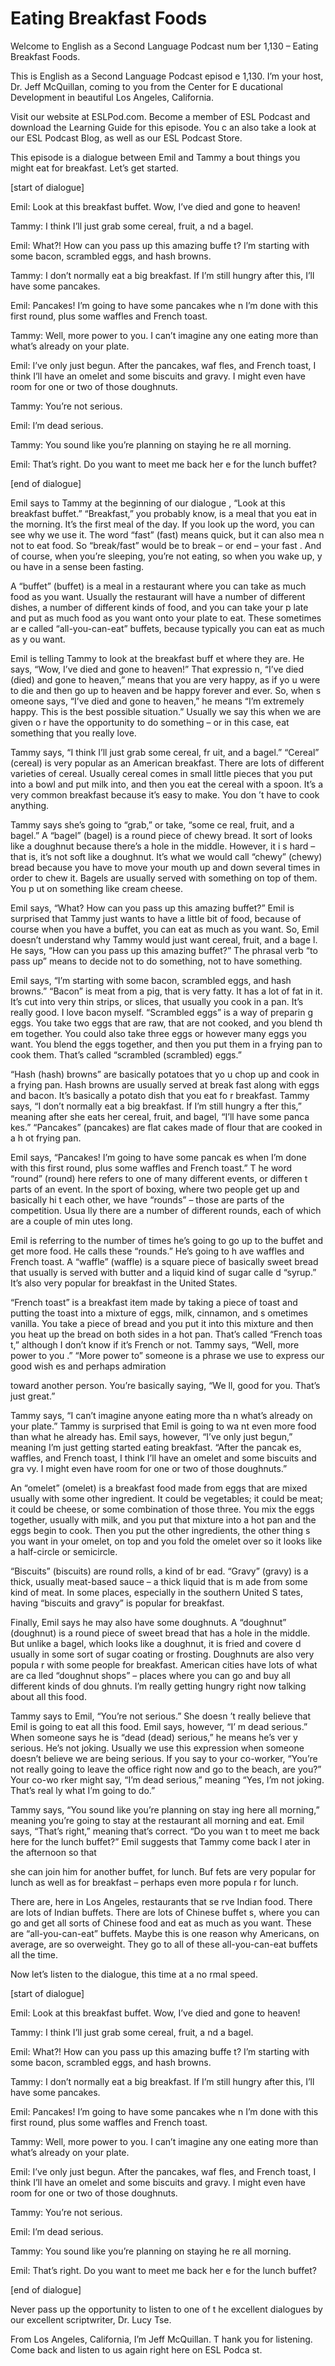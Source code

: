 # Eating Breakfast Foods

Welcome to English as a Second Language Podcast num ber 1,130 – Eating Breakfast Foods. 

This is English as a Second Language Podcast episod e 1,130. I’m your host, Dr. Jeff McQuillan, coming to you from the Center for E ducational Development in beautiful Los Angeles, California.  

Visit our website at ESLPod.com. Become a member of  ESL Podcast and download the Learning Guide for this episode. You c an also take a look at our ESL Podcast Blog, as well as our ESL Podcast Store.   

This episode is a dialogue between Emil and Tammy a bout things you might eat for breakfast. Let’s get started.  

[start of dialogue] 

Emil: Look at this breakfast buffet. Wow, I’ve died  and gone to heaven! 

Tammy: I think I’ll just grab some cereal, fruit, a nd a bagel. 

Emil: What?! How can you pass up this amazing buffe t? I’m starting with some bacon, scrambled eggs, and hash browns. 

Tammy: I don’t normally eat a big breakfast. If I’m  still hungry after this, I’ll have some pancakes. 

Emil: Pancakes! I’m going to have some pancakes whe n I’m done with this first round, plus some waffles and French toast. 

Tammy: Well, more power to you. I can’t imagine any one eating more than what’s already on your plate. 

Emil: I’ve only just begun. After the pancakes, waf fles, and French toast, I think I’ll have an omelet and some biscuits and gravy. I might even have room for one or two of those doughnuts. 

Tammy: You’re not serious.  

Emil: I’m dead serious.  

Tammy: You sound like you’re planning on staying he re all morning. 

Emil: That’s right. Do you want to meet me back her e for the lunch buffet? 

[end of dialogue] 

Emil says to Tammy at the beginning of our dialogue , “Look at this breakfast buffet.” “Breakfast,” you probably know, is a meal that you eat in the morning. It’s the first meal of the day. If you look up the word,  you can see why we use it. The word “fast” (fast) means quick, but it can also mea n not to eat food. So “break/fast” would be to break – or end – your fast . And of course, when you’re sleeping, you’re not eating, so when you wake up, y ou have in a sense been fasting.  

A “buffet” (buffet) is a meal in a restaurant where  you can take as much food as you want. Usually the restaurant will have a number  of different dishes, a number of different kinds of food, and you can take your p late and put as much food as you want onto your plate to eat. These sometimes ar e called “all-you-can-eat” buffets, because typically you can eat as much as y ou want.  

Emil is telling Tammy to look at the breakfast buff et where they are. He says, “Wow, I’ve died and gone to heaven!” That expressio n, “I’ve died (died) and gone to heaven,” means that you are very happy, as if yo u were to die and then go up to heaven and be happy forever and ever. So, when s omeone says, “I’ve died and gone to heaven,” he means “I’m extremely happy.  This is the best possible situation.” Usually we say this when we are given o r have the opportunity to do something – or in this case, eat something that you  really love.  

Tammy says, “I think I’ll just grab some cereal, fr uit, and a bagel.” “Cereal” (cereal) is very popular as an American breakfast. There are lots of different varieties of cereal. Usually cereal comes in small little pieces that you put into a bowl and put milk into, and then you eat the cereal  with a spoon. It’s a very common breakfast because it’s easy to make. You don ’t have to cook anything.  

Tammy says she’s going to “grab,” or take, “some ce real, fruit, and a bagel.” A “bagel” (bagel) is a round piece of chewy bread. It  sort of looks like a doughnut because there’s a hole in the middle. However, it i s hard – that is, it’s not soft like a doughnut. It’s what we would call “chewy” (chewy)  bread because you have to move your mouth up and down several times in order to chew it. Bagels are usually served with something on top of them. You p ut on something like cream cheese.  

Emil says, “What? How can you pass up this amazing buffet?” Emil is surprised that Tammy just wants to have a little bit of food,  because of course when you have a buffet, you can eat as much as you want. So,  Emil doesn’t understand why Tammy would just want cereal, fruit, and a bage l. He says, “How can you pass up this amazing buffet?” The phrasal verb “to pass up” means to decide not to do something, not to have something.  

Emil says, “I’m starting with some bacon, scrambled  eggs, and hash browns.” “Bacon” is meat from a pig, that is very fatty. It has a lot of fat in it. It’s cut into very thin strips, or slices, that usually you cook in a pan. It’s really good. I love bacon myself. “Scrambled eggs” is a way of preparin g eggs. You take two eggs that are raw, that are not cooked, and you blend th em together. You could also take three eggs or however many eggs you want. You blend the eggs together, and then you put them in a frying pan to cook them.  That’s called “scrambled (scrambled) eggs.”  

“Hash (hash) browns” are basically potatoes that yo u chop up and cook in a frying pan. Hash browns are usually served at break fast along with eggs and bacon. It’s basically a potato dish that you eat fo r breakfast. Tammy says, “I don’t normally eat a big breakfast. If I’m still hungry a fter this,” meaning after she eats her cereal, fruit, and bagel, “I’ll have some panca kes.” “Pancakes” (pancakes) are flat cakes made of flour that are cooked in a h ot frying pan.  

Emil says, “Pancakes! I’m going to have some pancak es when I’m done with this first round, plus some waffles and French toast.” T he word “round” (round) here refers to one of many different events, or differen t parts of an event. In the sport of boxing, where two people get up and basically hi t each other, we have “rounds” – those are parts of the competition. Usua lly there are a number of different rounds, each of which are a couple of min utes long.  

Emil is referring to the number of times he’s going  to go up to the buffet and get more food. He calls these “rounds.” He’s going to h ave waffles and French toast. A “waffle” (waffle) is a square piece of basically sweet bread that usually is served with butter and a liquid kind of sugar calle d “syrup.” It’s also very popular for breakfast in the United States.  

“French toast” is a breakfast item made by taking a  piece of toast and putting the toast into a mixture of eggs, milk, cinnamon, and s ometimes vanilla. You take a piece of bread and you put it into this mixture and  then you heat up the bread on both sides in a hot pan. That’s called “French toas t,” although I don’t know if it’s French or not. Tammy says, “Well, more power to you .” “More power to” someone is a phrase we use to express our good wish es and perhaps admiration  

toward another person. You’re basically saying, “We ll, good for you. That’s just great.”  

Tammy says, “I can’t imagine anyone eating more tha n what’s already on your plate.” Tammy is surprised that Emil is going to wa nt even more food than what he already has. Emil says, however, “I’ve only just  begun,” meaning I’m just getting started eating breakfast. “After the pancak es, waffles, and French toast, I think I’ll have an omelet and some biscuits and gra vy. I might even have room for one or two of those doughnuts.”  

An “omelet” (omelet) is a breakfast food made from eggs that are mixed usually with some other ingredient. It could be vegetables;  it could be meat; it could be cheese, or some combination of those three. You mix  the eggs together, usually with milk, and you put that mixture into a hot pan and the eggs begin to cook. Then you put the other ingredients, the other thing s you want in your omelet, on top and you fold the omelet over so it looks like a  half-circle or semicircle.  

“Biscuits” (biscuits) are round rolls, a kind of br ead. “Gravy” (gravy) is a thick, usually meat-based sauce – a thick liquid that is m ade from some kind of meat. In some places, especially in the southern United S tates, having “biscuits and gravy” is popular for breakfast.  

Finally, Emil says he may also have some doughnuts.  A “doughnut” (doughnut) is a round piece of sweet bread that has a hole in the  middle. But unlike a bagel, which looks like a doughnut, it is fried and covere d usually in some sort of sugar coating or frosting. Doughnuts are also very popula r with some people for breakfast. American cities have lots of what are ca lled “doughnut shops” – places where you can go and buy all different kinds of dou ghnuts. I’m really getting hungry right now talking about all this food.  

Tammy says to Emil, “You’re not serious.” She doesn ’t really believe that Emil is going to eat all this food. Emil says, however, “I’ m dead serious.” When someone says he is “dead (dead) serious,” he means he’s ver y serious. He’s not joking. Usually we use this expression when someone doesn’t  believe we are being serious. If you say to your co-worker, “You’re not really going to leave the office right now and go to the beach, are you?” Your co-wo rker might say, “I’m dead serious,” meaning “Yes, I’m not joking. That’s real ly what I’m going to do.” 

Tammy says, “You sound like you’re planning on stay ing here all morning,” meaning you’re going to stay at the restaurant all morning and eat. Emil says, “That’s right,” meaning that’s correct. “Do you wan t to meet me back here for the lunch buffet?” Emil suggests that Tammy come back l ater in the afternoon so that  

she can join him for another buffet, for lunch. Buf fets are very popular for lunch as well as for breakfast – perhaps even more popula r for lunch.  

There are, here in Los Angeles, restaurants that se rve Indian food. There are lots of Indian buffets. There are lots of Chinese buffet s, where you can go and get all sorts of Chinese food and eat as much as you want. These are “all-you-can-eat” buffets. Maybe this is one reason why Americans, on  average, are so overweight. They go to all of these all-you-can-eat  buffets all the time.  

Now let’s listen to the dialogue, this time at a no rmal speed.  

[start of dialogue] 

Emil: Look at this breakfast buffet. Wow, I’ve died  and gone to heaven! 

Tammy: I think I’ll just grab some cereal, fruit, a nd a bagel. 

Emil: What?! How can you pass up this amazing buffe t? I’m starting with some bacon, scrambled eggs, and hash browns.  

Tammy: I don’t normally eat a big breakfast. If I’m  still hungry after this, I’ll have some pancakes. 

Emil: Pancakes! I’m going to have some pancakes whe n I’m done with this first round, plus some waffles and French toast. 

Tammy: Well, more power to you. I can’t imagine any one eating more than what’s already on your plate. 

Emil: I’ve only just begun. After the pancakes, waf fles, and French toast, I think I’ll have an omelet and some biscuits and gravy. I might even have room for one or two of those doughnuts. 

Tammy: You’re not serious.  

Emil: I’m dead serious.  

Tammy: You sound like you’re planning on staying he re all morning. 

Emil: That’s right. Do you want to meet me back her e for the lunch buffet? 

[end of dialogue]  

 Never pass up the opportunity to listen to one of t he excellent dialogues by our excellent scriptwriter, Dr. Lucy Tse.  

From Los Angeles, California, I’m Jeff McQuillan. T hank you for listening. Come back and listen to us again right here on ESL Podca st.  

